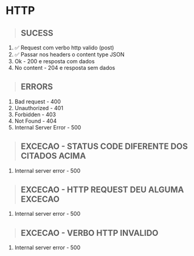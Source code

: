 # HTTP

> ## SUCESS
1. ✅ Request com verbo http valido (post)
2. ✅ Passar nos headers o content type JSON
3. Ok - 200 e resposta com dados
4. No content - 204 e resposta sem dados

> ## ERRORS
1. Bad request - 400
2. Unauthorized - 401
3. Forbidden - 403
4. Not Found - 404
5. Internal Server Error - 500

> ## EXCECAO - STATUS CODE DIFERENTE DOS CITADOS ACIMA
1. Internal server error - 500 

> ## EXCECAO - HTTP REQUEST DEU ALGUMA EXCECAO
1. Internal server error - 500

> ## EXCECAO - VERBO HTTP INVALIDO
1. Internal server error - 500


